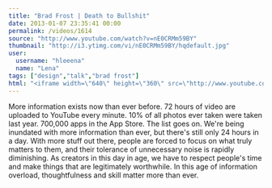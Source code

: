 ```yaml
---
title: "Brad Frost | Death to Bullshit"
date: 2013-01-07 23:35:41 00:00
permalink: /videos/1614
source: "http://www.youtube.com/watch?v=nE0CRMm59BY"
thumbnail: "http://i3.ytimg.com/vi/nE0CRMm59BY/hqdefault.jpg"
user:
  username: "hleeena"
  name: "Lena"
tags: ["design","talk","brad frost"]
html: "<iframe width=\"640\" height=\"360\" src=\"http://www.youtube.com/embed/nE0CRMm59BY?wmode=transparent&feature=oembed\" frameborder=\"0\" allowfullscreen></iframe>"
---
```


More information exists now than ever before. 72 hours of video are uploaded to YouTube every minute. 10% of all photos ever taken were taken last year. 700,000 apps in the App Store. The list goes on. We're being inundated with more information than ever, but there's still only 24 hours in a day. With more stuff out there, people are forced to focus on what truly matters to them, and their tolerance of unnecessary noise is rapidly diminishing. As creators in this day in age, we have to respect people's time and make things that are legitimately worthwhile. In this age of information overload, thoughtfulness and skill matter more than ever.